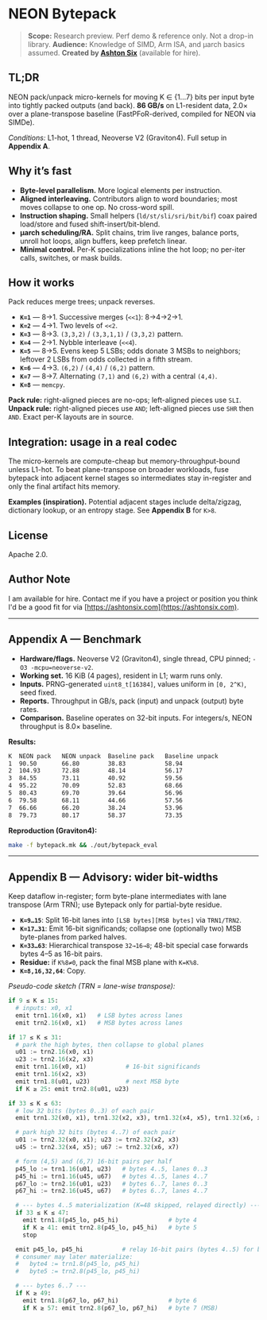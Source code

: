 # NEON Bytepack

> **Scope:** Research preview. Perf demo & reference only. Not a drop-in library.
> **Audience:** Knowledge of SIMD, Arm ISA, and µarch basics assumed.
> **Created by [Ashton Six](https://ashtonsix.com)** (available for hire).

## TL;DR

NEON pack/unpack micro-kernels for moving K ∈ {1…7} bits per input byte into tightly packed outputs (and back). **86 GB/s** on L1-resident data, 2.0× over a plane-transpose baseline (FastPFoR-derived, compiled for NEON via SIMDe).

_Conditions:_ L1-hot, 1 thread, Neoverse V2 (Graviton4). Full setup in **Appendix A**.

## Why it’s fast

- **Byte-level parallelism.** More logical elements per instruction.
- **Aligned interleaving.** Contributors align to word boundaries; most moves collapse to one op. No cross-word spill.
- **Instruction shaping.** Small helpers (`ld/st/sli/sri/bit/bif`) coax paired load/store and fused shift-insert/bit-blend.
- **µarch scheduling/RA.** Split chains, trim live ranges, balance ports, unroll hot loops, align buffers, keep prefetch linear.
- **Minimal control.** Per-K specializations inline the hot loop; no per-iter calls, switches, or mask builds.

## How it works

Pack reduces merge trees; unpack reverses.

- **`K=1`** — 8→1. Successive merges (`<<1`): 8→4→2→1.
- **`K=2`** — 4→1. Two levels of `<<2`.
- **`K=3`** — 8→3. `(3,3,2)` / `(3,3,1,1)` / `(3,3,2)` pattern.
- **`K=4`** — 2→1. Nybble interleave (`<<4`).
- **`K=5`** — 8→5. Evens keep 5 LSBs; odds donate 3 MSBs to neighbors; leftover 2 LSBs from odds collected in a fifth stream.
- **`K=6`** — 4→3. `(6,2)` / `(4,4)` / `(6,2)` pattern.
- **`K=7`** — 8→7. Alternating `(7,1)` and `(6,2)` with a central `(4,4)`.
- **`K=8`** — `memcpy`.

**Pack rule:** right-aligned pieces are no-ops; left-aligned pieces use `SLI`.
**Unpack rule:** right-aligned pieces use `AND`; left-aligned pieces use `SHR` then `AND`.
Exact per-K layouts are in source.

## Integration: usage in a real codec

The micro-kernels are compute-cheap but memory-throughput-bound unless L1-hot. To beat plane-transpose on broader workloads, fuse bytepack into adjacent kernel stages so intermediates stay in-register and only the final artifact hits memory.

**Examples (inspiration).** Potential adjacent stages include delta/zigzag, dictionary lookup, or an entropy stage. See **Appendix B** for `K>8`.

## License

Apache 2.0.

## Author Note

I am available for hire. Contact me if you have a project or position you think I'd be a good fit for via [https://ashtonsix.com](https://ashtonsix.com).

---

## Appendix A — Benchmark

- **Hardware/flags.** Neoverse V2 (Graviton4), single thread, CPU pinned; `-O3 -mcpu=neoverse-v2`.
- **Working set.** 16 KiB (4 pages), resident in L1; warm runs only.
- **Inputs.** PRNG-generated `uint8_t[16384]`, values uniform in `[0, 2^K)`, seed fixed.
- **Reports.** Throughput in GB/s, pack (input) and unpack (output) byte rates.
- **Comparison.** Baseline operates on 32-bit inputs. For integers/s, NEON throughput is 8.0× baseline.

**Results:**

```txt
K  NEON pack   NEON unpack  Baseline pack   Baseline unpack
1  90.50       66.80        38.83           58.94
2  104.93      72.88        48.14           56.17
3  84.55       73.11        40.92           59.56
4  95.22       70.09        52.83           68.66
5  80.43       69.70        39.64           56.96
6  79.58       68.11        44.66           57.56
7  66.66       66.20        38.24           53.96
8  79.73       80.17        58.37           73.35
```

**Reproduction (Graviton4):**

```sh
make -f bytepack.mk && ./out/bytepack_eval
```

---

## Appendix B — Advisory: wider bit-widths

Keep dataflow in-register; form byte-plane intermediates with lane transpose (Arm TRN); use Bytepack only for partial-byte residue.

- **`K=9…15`**: Split 16-bit lanes into `[LSB bytes][MSB bytes]` via `TRN1/TRN2`.
- **`K=17…31`**: Emit 16-bit significands; collapse one (optionally two) MSB byte-planes from parked halves.
- **`K=33…63`**: Hierarchical transpose `32→16→8`; 48-bit special case forwards bytes 4–5 as 16-bit pairs.
- **Residue:** if `K%8≠0`, pack the final MSB plane with `K=K%8`.
- **`K=8,16,32,64`**: Copy.

_Pseudo-code sketch (TRN = lane-wise transpose):_

```py
if 9 ≤ K ≤ 15:
  # inputs: x0, x1
  emit trn1.16(x0, x1)   # LSB bytes across lanes
  emit trn2.16(x0, x1)   # MSB bytes across lanes

if 17 ≤ K ≤ 31:
  # park the high bytes, then collapse to global planes
  u01 := trn2.16(x0, x1)
  u23 := trn2.16(x2, x3)
  emit trn1.16(x0, x1)           # 16-bit significands
  emit trn1.16(x2, x3)
  emit trn1.8(u01, u23)          # next MSB byte
  if K ≥ 25: emit trn2.8(u01, u23)

if 33 ≤ K ≤ 63:
  # low 32 bits (bytes 0..3) of each pair
  emit trn1.32(x0, x1), trn1.32(x2, x3), trn1.32(x4, x5), trn1.32(x6, x7)

  # park high 32 bits (bytes 4..7) of each pair
  u01 := trn2.32(x0, x1); u23 := trn2.32(x2, x3)
  u45 := trn2.32(x4, x5); u67 := trn2.32(x6, x7)

  # form (4,5) and (6,7) 16-bit pairs per half
  p45_lo := trn1.16(u01, u23)   # bytes 4..5, lanes 0..3
  p45_hi := trn1.16(u45, u67)   # bytes 4..5, lanes 4..7
  p67_lo := trn2.16(u01, u23)   # bytes 6..7, lanes 0..3
  p67_hi := trn2.16(u45, u67)   # bytes 6..7, lanes 4..7

  # --- bytes 4..5 materialization (K=48 skipped, relayed directly) ---
  if 33 ≤ K ≤ 47:
    emit trn1.8(p45_lo, p45_hi)              # byte 4
    if K ≥ 41: emit trn2.8(p45_lo, p45_hi)   # byte 5
    stop

  emit p45_lo, p45_hi           # relay 16-bit pairs (bytes 4..5) for b≥48
  # consumer may later materialize:
  #   byte4 := trn1.8(p45_lo, p45_hi)
  #   byte5 := trn2.8(p45_lo, p45_hi)

  # --- bytes 6..7 ---
  if K ≥ 49:
    emit trn1.8(p67_lo, p67_hi)              # byte 6
    if K ≥ 57: emit trn2.8(p67_lo, p67_hi)   # byte 7 (MSB)
```
